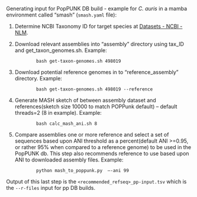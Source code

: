 Generating input for PopPUNK DB build - example for _C. auris_ in a mamba environment called “smash” (`smash.yaml` file):
1. Determine NCBI Taxonomy ID for target species at [Datasets - NCBI - NLM](https://www.ncbi.nlm.nih.gov/datasets/).
2. Download relevant assemblies into “assembly” directory using tax_ID and get_taxon_genomes.sh. Example:

               bash get-taxon-genomes.sh 498019
3. Download potential reference genomes in to “reference_assembly” directory. Example:

               bash get-taxon-genomes.sh 498019 --reference
4. Generate MASH sketch of between assembly dataset and references(sketch size 10000 to match POPPunk default) – default threads=2 (8 in example). Example:

               bash calc_mash_ani.sh 8
4. Compare assemblies one or more reference and select a set of sequences based upon ANI threshold as a percent(default ANI >=0.95, or rather 95% when compared to a reference genome) to be used in the PopPUNK db.  This step also recommends reference to use based upon ANI to downloaded assembly files. Example:

               python mash_to_poppunk.py  –-ani 99

Output of this last step is the `<recommended_refseq>_pp-input.tsv` which is the `--r-files` input for pp DB builds. 
